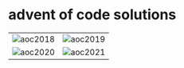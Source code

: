 # advent of code solutions

| | |
|:-------------------------:|:-------------------------:|
| <img alt="aoc2018" src="https://github.com/matveyplevako/adventofcode/assets/24446072/4ba01ae6-7719-4d90-a22f-d65a5d34bf84"> | <img alt="aoc2019" src="https://github.com/matveyplevako/adventofcode/assets/24446072/a3e1779e-c392-4f58-955b-3e2f945ac431"> |
|<img alt="aoc2020" src="https://github.com/matveyplevako/adventofcode/assets/24446072/ed1436c8-85bb-481d-8b18-b3ce7158a664"> | <img alt="aoc2021" src="https://github.com/matveyplevako/adventofcode/assets/24446072/e6383fa0-e7d0-4c82-80d3-5fbf257f732e"> |
